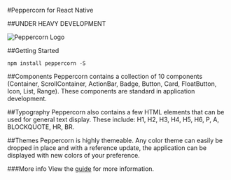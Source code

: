 #Peppercorn for React Native

##UNDER HEAVY DEVELOPMENT 

![Peppercorn Logo](https://xsokev.github.io/peppercorn/img/blue_medium.png)

##Getting Started
```
npm install peppercorn -S
```

##Components
Peppercorn contains a collection of 10 components (Container, ScrollContainer, ActionBar, Badge, Button, Card, FloatButton, Icon, List, Range). These components are standard in application development.

##Typography
Peppercorn also contains a few HTML elements that can be used for general text display. These include: H1, H2, H3, H4, H5, H6, P, A, BLOCKQUOTE, HR, BR.

##Themes
Peppercorn is highly themeable. Any color theme can easily be dropped in place and with a reference update, the application can be displayed with new colors of your preference.

###More info
View the [guide](https://xsokev.github.io/peppercorn/guide/) for more information.
